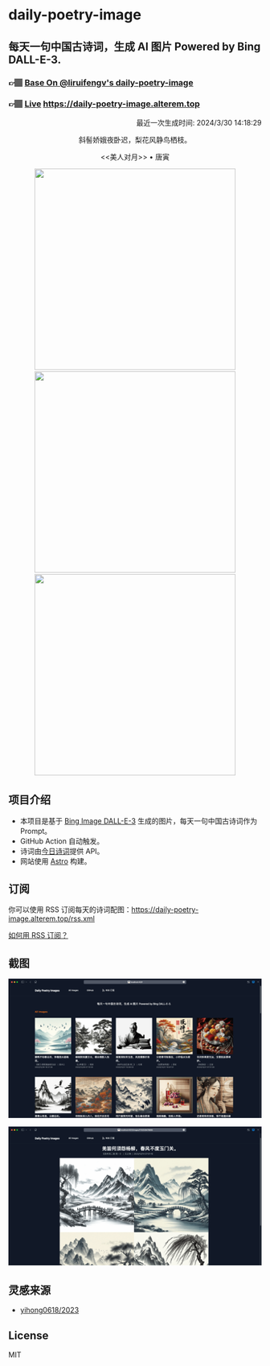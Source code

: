 
# daily-poetry-image

## 每天一句中国古诗词，生成 AI 图片 Powered by Bing DALL-E-3.

### 👉🏽 [Base On @liruifengv's daily-poetry-image](https://github.com/liruifengv/daily-poetry-image)

### 👉🏽 [Live](https://daily-poetry-image.alterem.top/) https://daily-poetry-image.alterem.top

<p align="right">
  最近一次生成时间: 2024/3/30 14:18:29
</p>
<p align="center">
斜髻娇娥夜卧迟，梨花风静鸟栖枝。
</p>
<p align="center">
<<美人对月>> • 唐寅
</p>
<p align="center">
<img src="https://tse3.mm.bing.net/th/id/OIG1.NmSjCTmVODpC4LBZw44m" height="400" width="400" />
<img src="https://tse3.mm.bing.net/th/id/OIG1.CHxnej3flPWGvbc5oW94" height="400" width="400" />
<img src="https://tse2.mm.bing.net/th/id/OIG1.fZonjQlGCjfkLgrQnFZP" height="400" width="400" />
</p>

## 项目介绍

-   本项目是基于 [Bing Image DALL-E-3](https://www.bing.com/images/create) 生成的图片，每天一句中国古诗词作为 Prompt。
-   GitHub Action 自动触发。
-   诗词由[今日诗词](https://www.jinrishici.com/)提供 API。
-   网站使用 [Astro](https://astro.build) 构建。

## 订阅

你可以使用 RSS 订阅每天的诗词配图：https://daily-poetry-image.alterem.top/rss.xml

[如何用 RSS 订阅？](https://zhuanlan.zhihu.com/p/55026716)

## 截图

![图片列表](./screenshots/Snipaste_2023-12-28_21-00-26.png)

![图片详情](./screenshots/Snipaste_2023-12-28_21-00-53.png)

## 灵感来源

-   [yihong0618/2023](https://github.com/yihong0618/2023)

## License

MIT
